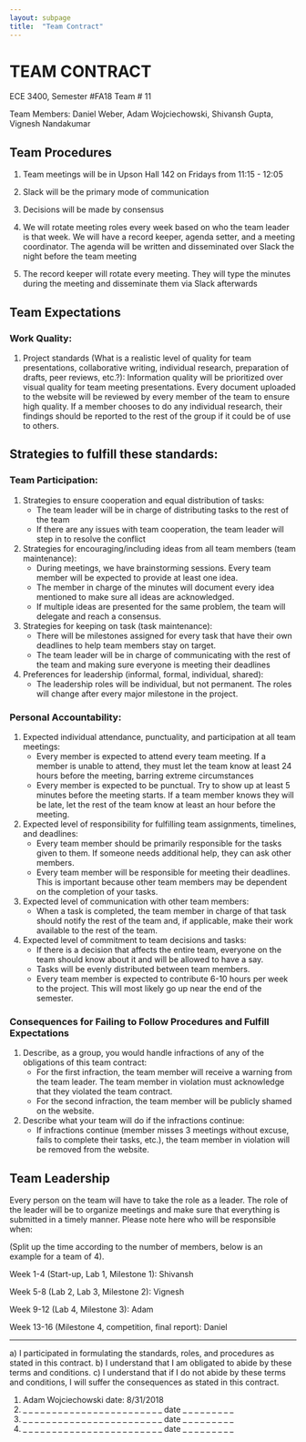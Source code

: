 ```yaml
---
layout: subpage
title:  "Team Contract"
---
```


# TEAM CONTRACT

ECE 3400, Semester #FA18 Team # 11

Team Members: Daniel Weber, Adam Wojciechowski, Shivansh Gupta, Vignesh Nandakumar

## Team Procedures

1. Team meetings will be in Upson Hall 142 on Fridays from 11:15 - 12:05

2. Slack will be the primary mode of communication

3. Decisions will be made by consensus

4. We will rotate meeting roles every week based on who the team leader is that week. We will have a record keeper, agenda setter, and a meeting coordinator. The agenda will be written and disseminated over Slack the night before the team meeting

5. The record keeper will rotate every meeting. They will type the minutes during the meeting and disseminate them via Slack afterwards

## Team Expectations

### Work Quality:

1. Project standards (What is a realistic level of quality for team presentations, collaborative writing, individual research, preparation of drafts, peer reviews, etc.?):
  Information quality will be prioritized over visual quality for team meeting presentations. Every document uploaded to the website will be reviewed by every member of the team to ensure high quality. If a member chooses to do any individual research, their findings should be reported to the rest of the group if it could be of use to others. 

## Strategies to fulfill these standards:

### Team Participation:

1. Strategies to ensure cooperation and equal distribution of tasks:
    - The team leader will be in charge of distributing tasks to the rest of the team
    - If there are any issues with team cooperation, the team leader will step in to resolve the conflict
2. Strategies for encouraging/including ideas from all team members (team maintenance):
    - During meetings, we have brainstorming sessions. Every team member will be expected to provide at
      least one idea.
    - The member in charge of the minutes will document every idea mentioned to make sure all ideas are
      acknowledged.
    - If multiple ideas are presented for the same problem, the team will delegate and reach a consensus.
3. Strategies for keeping on task (task maintenance):
    - There will be milestones assigned for every task that have their own deadlines to help team members
      stay on target.
    - The team leader will be in charge of communicating with the rest of the team and making sure everyone
      is meeting their deadlines
4. Preferences for leadership (informal, formal, individual, shared):
    - The leadership roles will be individual, but not permanent. The roles will change after every major
      milestone in the project.

### Personal Accountability:

1. Expected individual attendance, punctuality, and participation at all team meetings:
    - Every member is expected to attend every team meeting. If a member is unable to attend, they must let the
      team know at least 24 hours before the meeting, barring extreme circumstances
    - Every member is expected to be punctual. Try to show up at least 5 minutes before the meeting starts. If a
      team member knows they will be late, let the rest of the team know at least an hour before the meeting.
2. Expected level of responsibility for fulfilling team assignments, timelines, and deadlines:
    - Every team member should be primarily responsible for the tasks given to them. If someone needs additional
      help, they can ask other members.
    - Every team member will be responsible for meeting their deadlines. This is important because other team
      members may be dependent on the completion of your tasks.
3. Expected level of communication with other team members:
    - When a task is completed, the team member in charge of that task should notify the rest of the team and, if
      applicable, make their work available to the rest of the team.
4. Expected level of commitment to team decisions and tasks:
    - If there is a decision that affects the entire team, everyone on the team should know about it and will
      be allowed to have a say.
    - Tasks will be evenly distributed between team members.
    - Every team member is expected to contribute 6-10 hours per week to the project. This will most likely go
      up near the end of the semester.
### Consequences for Failing to Follow Procedures and Fulfill Expectations

1. Describe, as a group, you would handle infractions of any of the obligations of this team contract:
    - For the first infraction, the team member will receive a warning from the team leader. The team member
      in violation must acknowledge that they violated the team contract.
    - For the second infraction, the team member will be publicly shamed on the website.
2. Describe what your team will do if the infractions continue:
    - If infractions continue (member misses 3 meetings without excuse, fails to complete their tasks, etc.),
      the team member in violation will be removed from the website.

## Team Leadership

Every person on the team will have to take the role as a leader. The role of the leader will be to organize meetings and make sure that everything is submitted in a timely manner. Please note here who will be responsible when:

(Split up the time according to the number of members, below is an example for a team of 4).

Week 1-4 (Start-up, Lab 1, Milestone 1): Shivansh

Week 5-8 (Lab 2, Lab 3, Milestone 2): Vignesh

Week 9-12 (Lab 4, Milestone 3): Adam

Week 13-16 (Milestone 4, competition, final report): Daniel

---

a) I participated in formulating the standards, roles, and procedures as stated in this contract.
b) I understand that I am obligated to abide by these terms and conditions. 
c) I understand that if I do not abide by these terms and conditions, I will suffer the consequences as stated in this contract.

1) Adam Wojciechowski                              date: 8/31/2018
2) _ _ _ _ _ _ _ _ _ _ _ _ _ _ _ _ _ _ _ _ _ _ _ _ date _ _ _ _ _ _ _ _ _ 
3) _ _ _ _ _ _ _ _ _ _ _ _ _ _ _ _ _ _ _ _ _ _ _ _ date _ _ _ _ _ _ _ _ _ 
4) _ _ _ _ _ _ _ _ _ _ _ _ _ _ _ _ _ _ _ _ _ _ _ _ date _ _ _ _ _ _ _ _ _ 
